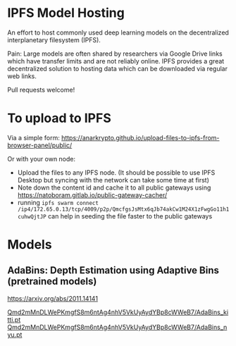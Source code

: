 # IPFS Model Hosting

An effort to host commonly used deep learning models on the decentralized interplanetary filesystem (IPFS). 

Pain: Large models are often shared by researchers via Google Drive links which have transfer limits and are not reliably online. IPFS provides a great decentralized solution to hosting data which can be downloaded via regular web links.

Pull requests welcome!

# To upload to IPFS

Via a simple form: https://anarkrypto.github.io/upload-files-to-ipfs-from-browser-panel/public/

Or with your own node:
- Upload the files to any IPFS node. (It should be possible to use IPFS Desktop but syncing with the network can take some time at first)
- Note down the content id and cache it to all public gateways using https://natoboram.gitlab.io/public-gateway-cacher/
- running `ipfs swarm connect /ip4/172.65.0.13/tcp/4009/p2p/QmcfgsJsMtx6qJb74akCw1M24X1zFwgGo11h1cuhwQjtJP` can help in seeding the file faster to the public gateways

# Models

## AdaBins: Depth Estimation using Adaptive Bins (pretrained models)
https://arxiv.org/abs/2011.14141

[Qmd2mMnDLWePKmgfS8m6ntAg4nhV5VkUyAydYBp8cWWeB7/AdaBins_kitti.pt](https://ipfs.io/ipfs/Qmd2mMnDLWePKmgfS8m6ntAg4nhV5VkUyAydYBp8cWWeB7/AdaBins_kitti.pt)
[Qmd2mMnDLWePKmgfS8m6ntAg4nhV5VkUyAydYBp8cWWeB7/AdaBins_nyu.pt](https://ipfs.io/ipfs/Qmd2mMnDLWePKmgfS8m6ntAg4nhV5VkUyAydYBp8cWWeB7/AdaBins_nyu.pt)

